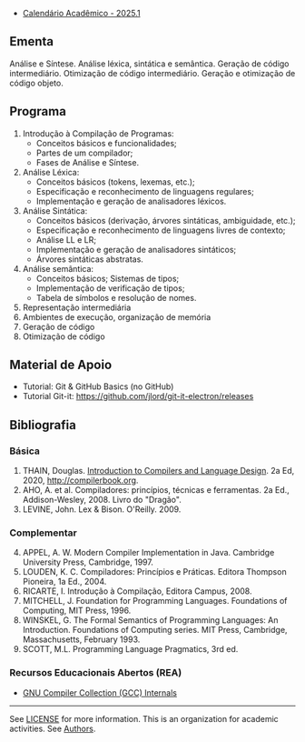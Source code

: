 
- [Calendário Acadêmico - 2025.1](https://supac.ufba.br/sites/supac.ufba.br/files/calendario_academico_25.1_v._09_12_0.pdf)

<!--
  * [Plano de Aulas](./20251/plano.md)
  * [Avaliação](./20251/avaliacao.md)
  * [Linguagem](./20251/linguagem.md)
-->


## Ementa

Análise e Síntese. Análise léxica, sintática e semântica. Geração de código intermediário.  Otimização de código intermediário. Geração e otimização de código objeto. 

## Programa

1. Introdução à Compilação de Programas:
   + Conceitos básicos e funcionalidades;
   + Partes de um compilador;
   + Fases de Análise e Síntese. 
2. Análise Léxica: 
   + Conceitos básicos (tokens, lexemas, etc.);
   + Especificação e reconhecimento de linguagens regulares;
   + Implementação e geração de analisadores léxicos.
3. Análise Sintática: 
   + Conceitos básicos (derivação, árvores sintáticas, ambiguidade, etc.);
   + Especificação e reconhecimento de linguagens livres de contexto; 
   + Análise LL e LR;
   + Implementação e geração de analisadores sintáticos;
   + Árvores sintáticas abstratas.
4. Análise semântica: 
   + Conceitos básicos; Sistemas de tipos;
   + Implementação de verificação de tipos;
   + Tabela de símbolos e resolução de nomes.
5. Representação intermediária 
6. Ambientes de execução, organização de memória
7. Geração de código 
8. Otimização de código

## Material de Apoio

- Tutorial: Git & GitHub Basics (no GitHub)
- Tutorial Git-it: https://github.com/jlord/git-it-electron/releases

## Bibliografia

### Básica

1. THAIN, Douglas. [Introduction to Compilers and Language Design](https://www3.nd.edu/~dthain/compilerbook/). 2a Ed, 2020, http://compilerbook.org.
2. AHO, A. et al. Compiladores: princípios, técnicas e ferramentas. 2a Ed., Addison-Wesley, 2008. Livro do "Dragão".
3. LEVINE, John. Lex & Bison. O'Reilly. 2009. 

### Complementar

4. APPEL, A. W. Modern Compiler Implementation in Java. Cambridge University Press, Cambridge, 1997. 
5. LOUDEN, K. C. Compiladores: Princípios e Práticas. Editora Thompson Pioneira, 1a Ed., 2004. 
6. RICARTE, I. Introdução à Compilação, Editora Campus, 2008. 
7. MITCHELL, J. Foundation for Programming Languages. Foundations of Computing, MIT Press, 1996.  
8. WINSKEL, G. The Formal Semantics of Programming Languages: An Introduction. Foundations of Computing series. MIT Press, Cambridge, Massachusetts, February 1993. 
9. SCOTT, M.L. Programming Language Pragmatics, 3rd ed.

### Recursos Educacionais Abertos (REA)

* [GNU Compiler Collection (GCC) Internals](http://gcc.gnu.org/onlinedocs/gccint/)

----
  See [LICENSE](LICENSE) for more information.
  This is an organization for academic activities. See [Authors](AUTHORS).


